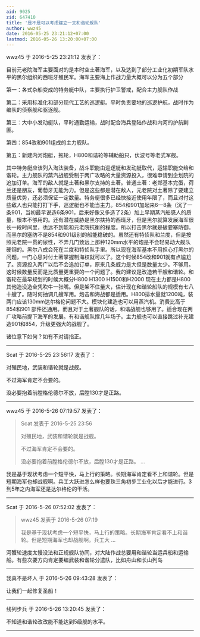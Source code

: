 ```yaml
---
aid: 9025
zid: 647410
title: '是不是可以考虑建立一支和谐轮舰队'
author: wwz45
date: 2016-05-25 23:21:12+07:00
lastmod: 2016-05-26 13:20:00+07:00
---
```


wwz45 于 2016-5-25 23:21:12 发表了：

目前元老院海军主要面对的是本时空土著海军，以及达到了部分工业化初期军队水平的黑尔组织的西班牙殖民军。海军主要海上作战力量大概可以分为五个部分

第一：各式杂船变成的特务艇中队，主要执行护卫警戒，配合主力舰队作战

第二：采用标准化和部分现代工艺的巡逻艇。平时负责要地的巡逻护航，战时作为编队的侦察舰和驱逐舰。

第三：大中小发动艇队，平时通勤运输，战时配合海兵登陆作战和内河的护航剿匪。

第四：854改和901组成的主力舰队。

第五：新建内河炮艇，拖轮，H800和谐轮等辅助船只，伏波号等老式军舰。

其中特务艇应该列入淘汰装备，战斗职能由巡逻艇和发动艇取代，运输职能交给和谐轮。主力舰队的蒸汽战舰受制于两广攻略的大量资源投入，很难申请到企划院的追加订单。海军的敌人就是土著和黑尔支持的土著。普通土著：老郑基本完蛋，荷兰还是朋友，葡萄牙无能为力。但是这些都是潜在敌人，元老院对土著除了要建立质量优势，还必须保证一定数量。特务艇很多已经快接近使用年限了，而且对付这些敌人也只能打打下手，巡逻艇也不能当主力。854和901加起来6—8条（沉了一条901，当初最早说造6条901，后来好像又多造了2条）加上早期蒸汽船感人的质量，根本不够用的。还有潜在威胁是黑尔扶持的西班牙，但是黑尔就算发展海军很长一段时间里，也远不到能和元老院抗衡的程度。所以打击黑尔就是破要塞防御。而黑尔的塞防不是854和901级别的船能稳破的。虽然还有特侦队和兰度，但是按照元老院一贯的尿性，不弄几门致远上那种120mm水平的炮是不会轻易动大舰队硬钢的。黑尔八成会死在兰度和特侦队手里。所以现在海军基本不用担心打黑尔的问题，一门心思对付土著掌握制海权就可以了。这个时候854改和901就有点尴尬了。资源投入两广以后不会追加订单，原来几条威力是大但是数量太少。不够用。这时候数量反而是比质量更重要的一个问题了。我的建议是改造若干艘和谐轮。和谐轮在最早规划的时候大概分H800 H1300 H1500和H2000 现在主力都是H800其他造没造全凭吹牛一张嘴。但是架不住量大，估计现在和谐轮船队的规模有七八十艘了。随时何抽调几艘军用。炮击和海战都是适用。H800排水量就1200吨，装两门应该130mm达尔格伦问题不大。模块化建造也可以用蒸汽机。消费比高于854和901 部件还通用。而且对于土著舰队的话，和谐战舰也够用了。适合现在两广攻略前提下海军的发展。有和谐舰队撑几年场子。主力舰也可以直接跳过补充建造901和854，升级更强大的战舰了。

诸位意下如何？如有不对请指正。

---------

Scat 于 2016-5-25 23:56:17 发表了：

对殖民地，武装和谐轮就是战舰。

不过海军肯定不会要的。

没必要抱着前膛格伦德尔不放，后膛130才是正路。

---------

wwz45 于 2016-5-26 07:19:57 发表了：

> Scat 发表于 2016-5-25 23:56
> 
> 对殖民地，武装和谐轮就是战舰。
> 
> 不过海军肯定不会要的。
> 
> 没必要抱着前膛格伦德尔不放，后膛130才是正路。 ...



我是基于现状考虑一个短平快，马上行的策略。长期海军肯定看不上和谐轮。但是短期海军也却战舰啊。兵工大跃进怎么样也要珠三角初步工业化以后才能进行。3到5年之内海军还是达尔格伦的干活。

---------

Scat 于 2016-5-26 07:52:02 发表了：

> wwz45 发表于 2016-5-26 07:19
> 
> 我是基于现状考虑一个短平快，马上行的策略。长期海军肯定看不上和谐轮。但是短期海军也却战舰啊。兵工大 ...



河蟹轮速度太慢没法和正规舰队协同，对大陆作战总要用和谐轮当运兵船和运输船。有些次要方向肯定要编武装和谐轮分遣队，比如舟山和长山列岛

---------

我真不是坏人 于 2016-5-26 09:43:28 发表了：

让我们一起修复圣船！

---------

线列步兵 于 2016-5-26 13:20:45 发表了：

不知道和谐轮改改能不能达到5级舰的水平。

---------

